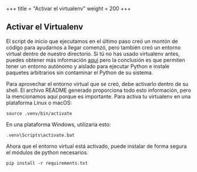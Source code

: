 +++
title = "Activar el virtualenv"
weight = 200
+++

## Activar el Virtualenv

El script de inicio que ejecutamos en el último paso creó un montón de código para ayudarnos a llegar
comenzó, pero también creó un entorno virtual dentro de nuestro directorio. Si tú
no has usado virtualenv antes, puedes obtener más información
[aquí](https://docs.python.org/3/tutorial/venv.html) pero la conclusión es
que permiten tener un entorno autónomo y aislado para ejecutar Python
e instale paquetes arbitrarios sin contaminar el Python de su sistema.

Para aprovechar el entorno virtual que se creó, debe
activarlo dentro de su shell. El archivo README generado proporciona todo esto
información, pero la mencionamos aquí porque es importante. Para
activa tu virtualenv en una plataforma Linux o macOS:

```
source .venv/bin/activate
```

En una plataforma Windows, utilizaría esto:

```
.venv\Scripts\activate.bat
```

Ahora que el entorno virtual está activado, puede instalar de forma segura el
módulos de python necesarios.

```
pip install -r requirements.txt
```
